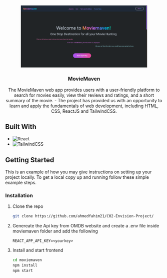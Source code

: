 <!-- PROJECT LOGO -->
<br />
<div align="center">

<img src="./public/Screenshot.png" alt="Screenshot" border="0" width="80%"/>
<h3 align="center">MovieMaven</h3>

  <p align="center">
  The MovieMaven web app provides users with a user-friendly platform to search for movies easily, view their reviews and ratings, and a short summary of the movie.
- The project has provided us with an opportunity to learn and apply the fundamentals of web development, including HTML, CSS, ReactJS and TailwindCSS.
  </p>
</div>

## Built With

* ![React](https://img.shields.io/badge/React-20232A?style=for-the-badge&logo=react&logoColor=61DAFB)
* ![TailwindCSS](https://img.shields.io/badge/tailwindcss-%2338B2AC.svg?style=for-the-badge&logo=tailwind-css&logoColor=white)


<!-- GETTING STARTED -->
## Getting Started

This is an example of how you may give instructions on setting up your project locally.
To get a local copy up and running follow these simple example steps.


### Installation


1. Clone the repo
   ```sh
   git clone https://github.com/ahmedfahim21/C02-Envision-Project/
   ```
2. Genereate the Api key from OMDB website and
   create a .env file inside moviemaven folder and add the following
   ```
   REACT_APP_API_KEY=<yourkey>
   ```

3. Install and start frontend
   ```sh
   cd moviemaven
   npm install
   npm start
   ```